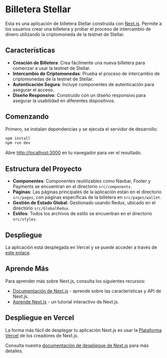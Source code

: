 # Billetera Stellar

Esta es una aplicación de billetera Stellar construida con [Next.js](https://nextjs.org/). Permite a los usuarios crear una billetera y probar el proceso de intercambio de dinero utilizando la criptomoneda de la testnet de Stellar.

## Características

- **Creación de Billetera**: Crea fácilmente una nueva billetera para comenzar a usar la testnet de Stellar.
- **Intercambio de Criptomonedas**: Prueba el proceso de intercambio de criptomonedas de la testnet de Stellar.
- **Autenticación Segura**: Incluye componentes de autenticación para asegurar el acceso.
- **Diseño Responsivo**: Construido con un diseño responsivo para asegurar la usabilidad en diferentes dispositivos.

## Comenzando

Primero, se instalan dependencias y se ejecuta el servidor de desarrollo:

```bash
npm install
npm run dev
```

Abre [http://localhost:3000](http://localhost:3000) en tu navegador para ver el resultado.

## Estructura del Proyecto

- **Componentes**: Componentes reutilizables como Navbar, Footer y Payments se encuentran en el directorio `src/components`.
- **Páginas**: Las páginas principales de la aplicación están en el directorio `src/pages`, con páginas específicas de la billetera en `src/pages/wallet`.
- **Gestión de Estado Global**: Gestionado usando Redux, ubicado en el directorio `src/GlobalRedux`.
- **Estilos**: Todos los archivos de estilo se encuentran en el directorio `src/styles`.

## Despliegue

La aplicación está desplegada en Vercel y se puede acceder a través de [este enlace](https://rocket-stellar-wallet.vercel.app/wallet).

## Aprende Más

Para aprender más sobre Next.js, consulta los siguientes recursos:

- [Documentación de Next.js](https://nextjs.org/docs) - aprende sobre las características y API de Next.js.
- [Aprende Next.js](https://nextjs.org/learn) - un tutorial interactivo de Next.js.

## Despliegue en Vercel

La forma más fácil de desplegar tu aplicación Next.js es usar la [Plataforma Vercel](https://vercel.com/new?utm_medium=default-template&filter=next.js&utm_source=create-next-app&utm_campaign=create-next-app-readme) de los creadores de Next.js.

Consulta nuestra [documentación de despliegue de Next.js](https://nextjs.org/docs/deployment) para más detalles.
